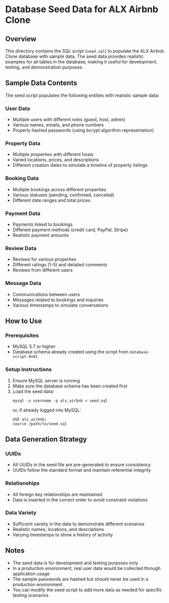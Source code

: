 # Database Seed Data for ALX Airbnb Clone

## Overview
This directory contains the SQL script (`seed.sql`) to populate the ALX Airbnb Clone database with sample data. The seed data provides realistic examples for all tables in the database, making it useful for development, testing, and demonstration purposes.

## Sample Data Contents

The seed script populates the following entities with realistic sample data:

### User Data
- Multiple users with different roles (guest, host, admin)
- Various names, emails, and phone numbers
- Properly hashed passwords (using bcrypt algorithm representation)

### Property Data
- Multiple properties with different hosts
- Varied locations, prices, and descriptions
- Different creation dates to simulate a timeline of property listings

### Booking Data
- Multiple bookings across different properties
- Various statuses (pending, confirmed, canceled)
- Different date ranges and total prices

### Payment Data
- Payments linked to bookings
- Different payment methods (credit card, PayPal, Stripe)
- Realistic payment amounts

### Review Data
- Reviews for various properties
- Different ratings (1-5) and detailed comments
- Reviews from different users

### Message Data
- Communications between users
- Messages related to bookings and inquiries
- Various timestamps to simulate conversations

## How to Use

### Prerequisites
- MySQL 5.7 or higher
- Database schema already created using the script from `database-script-0x01`

### Setup Instructions
1. Ensure MySQL server is running
2. Make sure the database schema has been created first
3. Load the seed data:
   ```
   mysql -u username -p alx_airbnb < seed.sql
   ```
   or, if already logged into MySQL:
   ```
   USE alx_airbnb;
   source /path/to/seed.sql
   ```

## Data Generation Strategy

### UUIDs
- All UUIDs in the seed file are pre-generated to ensure consistency
- UUIDs follow the standard format and maintain referential integrity

### Relationships
- All foreign key relationships are maintained
- Data is inserted in the correct order to avoid constraint violations

### Data Variety
- Sufficient variety in the data to demonstrate different scenarios
- Realistic names, locations, and descriptions
- Varying timestamps to show a history of activity

## Notes
- The seed data is for development and testing purposes only
- In a production environment, real user data would be collected through application usage
- The sample passwords are hashed but should never be used in a production environment
- You can modify the seed script to add more data as needed for specific testing scenarios
